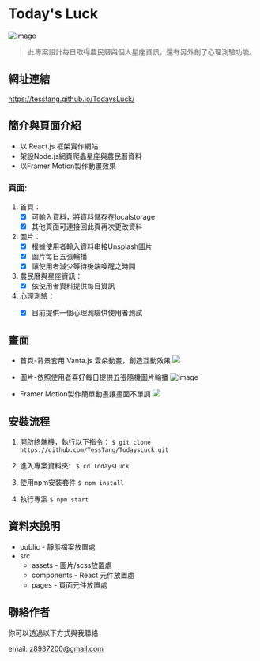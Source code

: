 # Today's Luck


![image](https://github.com/TessTang/TodaysLuck/blob/main/src/assets/ReadMePage.jpg)

> 此專案設計每日取得農民曆與個人星座資訊，還有另外創了心理測驗功能。



## 網址連結
https://tesstang.github.io/TodaysLuck/


## 簡介與頁面介紹
* 以 React.js 框架實作網站
* 架設Node.js網頁爬蟲星座與農民曆資料
* 以Framer Motion製作動畫效果

### 頁面:
1. 首頁：
    - [x] 可輸入資料，將資料儲存在localstorage
    - [x] 其他頁面可連接回此頁再次更改資料
2. 圖片：
    - [x] 根據使用者輸入資料串接Unsplash圖片
    - [x] 圖片每日五張輪播
    - [x] 讓使用者減少等待後端喚醒之時間

3. 農民曆與星座資訊：
    - [x] 依使用者資料提供每日資訊

4. 心理測驗：
    - [x] 目前提供一個心理測驗供使用者測試


## 畫面

* 首頁-背景套用 Vanta.js 雲朵動畫，創造互動效果
![](https://github.com/TessTang/TodaysLuck/blob/main/src/assets/HomePage.gif)

* 圖片-依照使用者喜好每日提供五張隨機圖片輪播
![image](https://github.com/TessTang/TodaysLuck/blob/main/src/assets/ReadMePic.jpg)

* Framer Motion製作簡單動畫讓畫面不單調
![](https://github.com/TessTang/TodaysLuck/blob/main/src/assets/FramerMotion.gif)



## 安裝流程


1. 開啟終端機，執行以下指令：
`$ git clone https://github.com/TessTang/TodaysLuck.git`

2. 進入專案資料夾:
` $ cd TodaysLuck`

3. 使用npm安裝套件
`$ npm install`

4. 執行專案
`$ npm start`

## 資料夾說明
* public - 靜態檔案放置處
* src
    * assets - 圖片/scss放置處
    * components - React 元件放置處
    * pages - 頁面元件放置處

## 聯絡作者
你可以透過以下方式與我聯絡

email: z8937200@gmail.com
